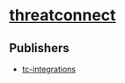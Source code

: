 # [threatconnect](https://pypi.org/project/threatconnect)



## Publishers
- [tc-integrations](https://pypi.org/user/tc-integrations)

